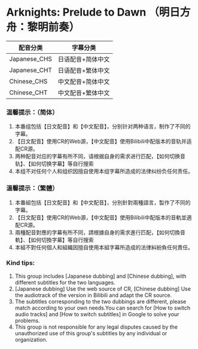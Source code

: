 # Arknights: Prelude to Dawn （明日方舟：黎明前奏）

配音分类|字幕分类
---|---
Japanese_CHS|日语配音+简体中文
Japanese_CHT|日语配音+繁体中文
Chinese_CHS|中文配音+简体中文
Chinese_CHT|中文配音+繁体中文


### 温馨提示：（简体）
1. 本番组包括【日文配音】和【中文配音】，分别针对两种语言，制作了不同的字幕。
2. 【日文配音】使用CR的Web源，【中文配音】使用Bilibili中配版本的音轨并适配CR源。
3. 两种配音对应的字幕有所不同，请根据自身的需求进行匹配，【如何切换音轨】、【如何切换字幕】等自行搜索
4. 本组不对任何个人和组织因擅自使用本组字幕所造成的法律纠纷负任何责任。

### 溫馨提示：（繁體）
1. 本番組包括【日文配音】和【中文配音】，分別針對兩種語言，製作了不同的字幕。
2. 【日文配音】使用CR的Web源，【中文配音】使用Bilibili中配版本的音軌並適配CR源。
3. 兩種配音對應的字幕有所不同，請根據自身的需求進行匹配，【如何切換音軌】、【如何切換字幕】等自行搜索
4. 本組不對任何個人和組織因擅自使用本組字幕所造成的法律糾紛負任何責任。

### Kind tips:
1. This group includes [Japanese dubbing] and [Chinese dubbing], with different subtitles for the two languages.
2. [Japanese dubbing] Use the web source of CR, [Chinese dubbing] Use the audiotrack of the version in Bilibili and adapt the CR source.
3. The subtitles corresponding to the two dubbings are different, please match according to your own needs.You can search for [How to switch audio tracks] and [How to switch subtitles] in Google to solve your problems.
4. This group is not responsible for any legal disputes caused by the unauthorized use of this group's subtitles by any individual or organization.
